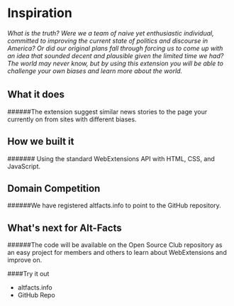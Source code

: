 
# Inspiration

###### What is the truth? Were we a team of naive yet enthusiastic individual, committed to improving the current state of politics and discourse in America? Or did our original plans fall through forcing us to come up with an idea that sounded decent and plausible given the limited time we had? The world may never know, but by using this extension you will be able to challenge your own biases and learn more about the world.

## What it does
######The extension suggest similar news stories to the page your currently on from sites with different biases.

## How we built it
####### Using the standard WebExtensions API with HTML, CSS, and JavaScript.

## Domain Competition
######We have registered altfacts.info to point to the GitHub repository.

## What's next for Alt-Facts
######The code will be available on the Open Source Club repository as an easy project for members and others to learn about WebExtensions and improve on.

####Try it out

- altfacts.info
- GitHub Repo

